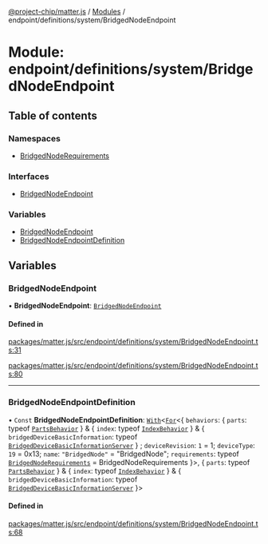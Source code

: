 [@project-chip/matter.js](../README.md) / [Modules](../modules.md) / endpoint/definitions/system/BridgedNodeEndpoint

# Module: endpoint/definitions/system/BridgedNodeEndpoint

## Table of contents

### Namespaces

- [BridgedNodeRequirements](endpoint_definitions_system_BridgedNodeEndpoint.BridgedNodeRequirements.md)

### Interfaces

- [BridgedNodeEndpoint](../interfaces/endpoint_definitions_system_BridgedNodeEndpoint.BridgedNodeEndpoint.md)

### Variables

- [BridgedNodeEndpoint](endpoint_definitions_system_BridgedNodeEndpoint.md#bridgednodeendpoint)
- [BridgedNodeEndpointDefinition](endpoint_definitions_system_BridgedNodeEndpoint.md#bridgednodeendpointdefinition)

## Variables

### BridgedNodeEndpoint

• **BridgedNodeEndpoint**: [`BridgedNodeEndpoint`](../interfaces/endpoint_definitions_system_BridgedNodeEndpoint.BridgedNodeEndpoint.md)

#### Defined in

[packages/matter.js/src/endpoint/definitions/system/BridgedNodeEndpoint.ts:31](https://github.com/project-chip/matter.js/blob/5f71eedebdb9fa54338bde320c311bb359b7455d/packages/matter.js/src/endpoint/definitions/system/BridgedNodeEndpoint.ts#L31)

[packages/matter.js/src/endpoint/definitions/system/BridgedNodeEndpoint.ts:80](https://github.com/project-chip/matter.js/blob/5f71eedebdb9fa54338bde320c311bb359b7455d/packages/matter.js/src/endpoint/definitions/system/BridgedNodeEndpoint.ts#L80)

___

### BridgedNodeEndpointDefinition

• `Const` **BridgedNodeEndpointDefinition**: [`With`](node_export._internal_.md#with)\<[`For`](behavior_cluster_export._internal_.EndpointType.md#for)\<\{ `behaviors`: \{ `parts`: typeof [`PartsBehavior`](../classes/node_export._internal_.PartsBehavior.md)  } & \{ `index`: typeof [`IndexBehavior`](node_export._internal_.IndexBehavior.md)  } & \{ `bridgedDeviceBasicInformation`: typeof [`BridgedDeviceBasicInformationServer`](behavior_definitions_bridged_device_basic_information_export.BridgedDeviceBasicInformationServer.md)  } ; `deviceRevision`: ``1`` = 1; `deviceType`: ``19`` = 0x13; `name`: ``"BridgedNode"`` = "BridgedNode"; `requirements`: typeof [`BridgedNodeRequirements`](endpoint_definitions_system_BridgedNodeEndpoint.BridgedNodeRequirements.md) = BridgedNodeRequirements }\>, \{ `parts`: typeof [`PartsBehavior`](../classes/node_export._internal_.PartsBehavior.md)  } & \{ `index`: typeof [`IndexBehavior`](node_export._internal_.IndexBehavior.md)  } & \{ `bridgedDeviceBasicInformation`: typeof [`BridgedDeviceBasicInformationServer`](behavior_definitions_bridged_device_basic_information_export.BridgedDeviceBasicInformationServer.md)  }\>

#### Defined in

[packages/matter.js/src/endpoint/definitions/system/BridgedNodeEndpoint.ts:68](https://github.com/project-chip/matter.js/blob/5f71eedebdb9fa54338bde320c311bb359b7455d/packages/matter.js/src/endpoint/definitions/system/BridgedNodeEndpoint.ts#L68)
